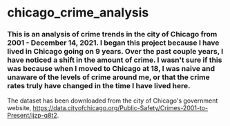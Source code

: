 # chicago_crime_analysis

### This is an analysis of crime trends in the city of Chicago from 2001 - December 14, 2021. I began this project because I have lived in Chicago going on 9 years. Over the past couple years, I have noticed a shift in the amount of crime. I wasn't sure if this was because when I moved to Chicago at 18, I was naive and unaware of the levels of crime around me, or that the crime rates truly have changed in the time I have lived here. 

The dataset has been downloaded from the city of Chicago's government website, https://data.cityofchicago.org/Public-Safety/Crimes-2001-to-Present/ijzp-q8t2. 
